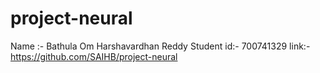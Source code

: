 # project-neural
Name :- Bathula Om Harshavardhan Reddy
Student id:- 700741329
link:- https://github.com/SAIHB/project-neural

